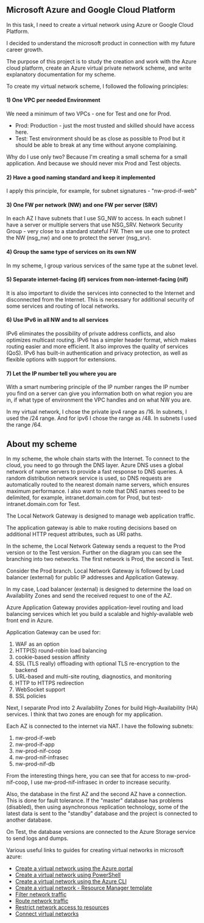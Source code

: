 ## Microsoft Azure and Google Cloud Platform


In this task, I need to create a virtual network using Azure or Google Cloud Platform.

I decided to understand the microsoft product in connection with my future career growth.

The purpose of this project is to study the creation and work with the Azure cloud platform, create an Azure virtual private network scheme, and write explanatory documentation for my scheme.

To create my virtual network scheme, I followed the following principles:
#### 1) One VPC per needed Environment

  We need a minimum of two VPCs - one for Test and one for Prod.
  * Prod: Production - just the most trusted and skilled should have access here.
  * Test: Test environment should be as close as possible to Prod but it should be able to break at any time without anyone complaining.
  
  Why do I use only two? Because I'm creating a small schema for a small application. And because we should never mix Prod and Test objects.

#### 2) Have a good naming standard and keep it implemented

  I apply this principle, for example, for subnet signatures - "nw-prod-if-web"
  
#### 3) One FW per network (NW) and one FW per server (SRV)

  In each AZ I have subnets that I use SG_NW to access. In each subnet I have a server or multiple servers that use NSG_SRV. Network Security Group - very close to a standard stateful FW. Then we use one to protect the NW (nsg_nw) and one to protect the server (nsg_srv).

#### 4) Group the same type of services on its own NW

  In my scheme, I group various services of the same type at the subnet level.
  
#### 5) Separate internet-facing (if) services from non-internet-facing (nif)

  It is also important to divide the services into connected to the Internet and disconnected from the Internet. This is necessary for additional security of some services and routing of local networks.

#### 6) Use IPv6 in all NW and to all services
  
  IPv6 eliminates the possibility of private address conflicts, and also optimizes multicast routing. IPv6 has a simpler header format, which makes routing easier and more efficient. It also improves the quality of services (QoS). IPv6 has built-in authentication and privacy protection, as well as flexible options with support for extensions.
  
#### 7) Let the IP number tell you where you are

  With a smart numbering principle of the IP number ranges the IP number you find on a server can give you information both on what region you are in, if what type of environment the VPC handles and on what NW you are.
  
  In my virtual network, I chose the private ipv4 range as /16. In subnets, I used the /24 range. And for ipv6 I chose the range as /48. In subnets I used the range /64.
 
## About my scheme

  In my scheme, the whole chain starts with the Internet. To connect to the cloud, you need to go through the DNS layer.
Azure DNS uses a global network of name servers to provide a fast response to DNS queries. A random distribution network service is used, so DNS requests are automatically routed to the nearest domain name servers, which ensures maximum performance.
I also want to note that DNS names need to be delimited, for example, intranet.domain.com for Prod, but test-intranet.domain.com for Test.

The Local Network Gateway is designed to manage web application traffic. 

The application gateway is able to make routing decisions based on additional HTTP request attributes, such as URI paths. 

In the scheme, the Local Network Gateway sends a request to the Prod version or to the Test version.
Further on the diagram you can see the branching into two networks. The first network is Prod, the second is Test.


Consider the Prod branch.
Local Network Gateway is followed by Load balancer (external) for public IP addresses and Application Gateway.

In my case, Load balancer (external) is designed to determine the load on Availability Zones and send the received request to one of the AZ.

Azure Application Gateway provides application-level routing and load balancing services which let you build a scalable and highly-available web front end in Azure.

Application Gateway can be used for:
1) WAF as an option
2) HTTP(S) round-robin load balancing
3) cookie-based session affinity
4) SSL (TLS really) offloading with optional TLS re-encryption to the backend
5) URL-based and multi-site routing, diagnostics, and monitoring
6) HTTP to HTTPS redirection
7) WebSocket support
8) SSL policies

Next, I separate Prod into 2 Availability Zones for build High-Availability (HA) services. I think that two zones are enough for my application. 

Each AZ is connected to the internet via NAT.
I have the following subnets:
1) nw-prod-if-web
2) nw-prod-if-app
3) nw-prod-nif-coop
4) nw-prod-nif-infrasec
5) nw-prod-nif-db

From the interesting things here, you can see that for access to nw-prod-nif-coop, I use nw-prod-nif-infrasec in order to increase security. 

Also, the database in the first AZ and the second AZ have a connection. This is done for fault tolerance. If the "master" database has problems (disabled), then using asynchronous replication technology, some of the latest data is sent to the "standby" database and the project is connected to another database.

On Test, the database versions are connected to the Azure Storage service to send logs and dumps.

Various useful links to guides for creating virtual networks in microsoft azure:

* [Create a virtual network using the Azure portal]
* [Create a virtual network using PowerShell]
* [Create a virtual network using the Azure CLI]
* [Create a virtual network - Resource Manager template]
* [Filter network traffic]
* [Route network traffic]
* [Restrict network access to resources]
* [Connect virtual networks]



[Create a virtual network using the Azure portal]: https://docs.microsoft.com/en-us/azure/virtual-network/quick-create-portal
[Create a virtual network using PowerShell]: https://docs.microsoft.com/en-us/azure/virtual-network/quick-create-powershell
[Create a virtual network using the Azure CLI]: https://docs.microsoft.com/en-us/azure/virtual-network/quick-create-cli
[Create a virtual network - Resource Manager template]: https://docs.microsoft.com/en-us/azure/virtual-network/quick-create-template
[Filter network traffic]: https://docs.microsoft.com/en-us/azure/virtual-network/tutorial-filter-network-traffic
[Route network traffic]: https://docs.microsoft.com/en-us/azure/virtual-network/tutorial-create-route-table-portal
[Restrict network access to resources]: https://docs.microsoft.com/en-us/azure/virtual-network/tutorial-restrict-network-access-to-resources
[Connect virtual networks]: https://docs.microsoft.com/en-us/azure/virtual-network/tutorial-connect-virtual-networks-portal
